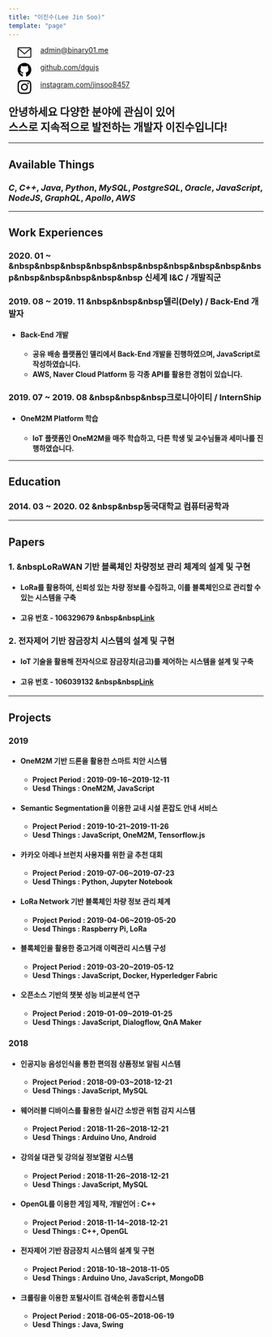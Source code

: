 ```yaml
---
title: "이진수(Lee Jin Soo)"
template: "page"
---
```


<img src="../../static/icons/email.svg" width="27px" align="left" hspace= "18">
<a href="mailto:admin@binary01.me">admin@binary01.me</a><br/><br/>
<img src="../../static/icons/github.svg" width="27px" align="left" hspace= "18">
<a href="https://github.com/dgujs">github.com/dgujs</a><br/><br/>
<img src="../../static/icons/instagram.svg" width="27px" align="left" hspace= "18">
<a href="https://instagram.com/jinsoo8457">instagram.com/jinsoo8457</a><br/>
<!-- 🍆🚀 -->

## 안녕하세요 다양한 분야에 관심이 있어<br/> 스스로 지속적으로 발전하는 개발자 이진수입니다!
---
## Available Things<br/>
### ___C___, ___C++___,  ___Java___, ___Python___, ___MySQL___, ___PostgreSQL___, ___Oracle___, ___JavaScript___, ___NodeJS___, ___GraphQL___, ___Apollo___, ___AWS___

---

## Work Experiences<br/>

### 2020. 01 ~ &nbsp&nbsp&nbsp&nbsp&nbsp&nbsp&nbsp&nbsp&nbsp&nbsp&nbsp&nbsp&nbsp&nbsp&nbsp 신세계 I&C / 개발직군
### 2019. 08 ~ 2019. 11 &nbsp&nbsp&nbsp델리(Dely) / Back-End 개발자

- #### Back-End 개발 
  * **공유 배송 플랫폼인 델리에서 Back-End 개발을 진행하였으며, JavaScript로 작성하였습니다.**
  * **AWS, Naver Cloud Platform 등 각종 API를 활용한 경험이 있습니다.**

### 2019. 07 ~ 2019. 08 &nbsp&nbsp&nbsp크로니아이티 / InternShip
- #### OneM2M Platform 학습
  * **IoT 플랫폼인 OneM2M을 매주 학습하고, 다른 학생 및 교수님들과 세미나를 진행하였습니다.**

---

## Education<br/>
### 2014. 03 ~ 2020. 02 &nbsp&nbsp동국대학교 컴퓨터공학과 

---

## Papers<br/>
### 1. &nbspLoRaWAN 기반 블록체인 차량정보 관리 체계의 설계 및 구현
- #### LoRa를 활용하여, 신뢰성 있는 차량 정보를 수집하고, 이를 블록체인으로 관리할 수 있는 시스템을 구축
- #### 고유 번호 - 106329679 &nbsp&nbsp[Link](http://www.riss.kr/search/detail/DetailView.do?p_mat_type=1a0202e37d52c72d&control_no=ff3fa5ed2256b1546aae8a972f9116fb)

### 2. 전자제어 기반 잠금장치 시스템의 설계 및 구현
- #### IoT 기술을 활용해 전자식으로 잠금장치(금고)를 제어하는 시스템을 설계 및 구축
- #### 고유 번호 - 106039132 &nbsp&nbsp[Link](http://www.riss.kr/search/detail/DetailView.do?p_mat_type=1a0202e37d52c72d&control_no=fa8c22c6df2c09d94884a65323211ff0)

<!--금고(o), lora1(한국정보)(o),lora2(국제),lora3(scopus),종설(1(국내),2(국제))  -->

---

## Projects<br/>

### 2019
- #### OneM2M 기반 드론을 활용한 스마트 치안 시스템
    -  **Project Period : 2019-09-16~2019-12-11**
    - **Uesd Things : OneM2M, JavaScript**

- #### Semantic Segmentation을 이용한 교내 시설 혼잡도 안내 서비스
    -  **Project Period : 2019-10-21~2019-11-26**
    -  **Uesd Things : JavaScript, OneM2M, Tensorflow.js**

- #### 카카오 아레나 브런치 사용자를 위한 글 추천 대회
    -  **Project Period : 2019-07-06~2019-07-23**
    -  **Uesd Things : Python, Jupyter Notebook**
  
- #### LoRa Network 기반 블록체인 차량 정보 관리 체계
    -  **Project Period : 2019-04-06~2019-05-20**
    -  **Uesd Things : Raspberry Pi, LoRa**
  
- #### 블록체인을 활용한 중고거래 이력관리 시스템 구성
    -  **Project Period : 2019-03-20~2019-05-12**
    -  **Uesd Things : JavaScript, Docker, Hyperledger Fabric**

- #### 오픈소스 기반의 챗봇 성능 비교분석 연구
    -  **Project Period : 2019-01-09~2019-01-25**
    -  **Uesd Things : JavaScript, Dialogflow, QnA Maker**

### 2018
- #### 인공지능 음성인식을 통한 편의점 상품정보 알림 시스템
    -  **Project Period : 2018-09-03~2018-12-21**
    -  **Uesd Things : JavaScript, MySQL**

- #### 웨어러블 디바이스를 활용한 실시간 소방관 위험 감지 시스템
    -  **Project Period : 2018-11-26~2018-12-21**
    -  **Uesd Things : Arduino Uno, Android**

- #### 강의실 대관 및 강의실 정보열람 시스템
    -  **Project Period : 2018-11-26~2018-12-21**
    -  **Uesd Things : JavaScript, MySQL**

- #### OpenGL를 이용한 게임 제작, 개발언어 : C++
    -  **Project Period : 2018-11-14~2018-12-21**
    -  **Uesd Things : C++, OpenGL**

- #### 전자제어 기반 잠금장치 시스템의 설계 및 구현
    -  **Project Period : 2018-10-18~2018-11-05**
    -  **Uesd Things : Arduino Uno, JavaScript, MongoDB**

- #### 크롤링을 이용한 포털사이트 검색순위 종합시스템
    -  **Project Period : 2018-06-05~2018-06-19**
    -  **Uesd Things : Java, Swing**


